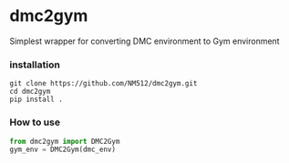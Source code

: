 # dmc2gym
Simplest wrapper for converting DMC environment to Gym environment

### installation

```
git clone https://github.com/NM512/dmc2gym.git
cd dmc2gym
pip install .
```

### How to use

```python
from dmc2gym import DMC2Gym
gym_env = DMC2Gym(dmc_env)
```
